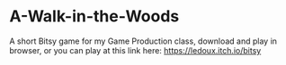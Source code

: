 # A-Walk-in-the-Woods

A short Bitsy game for my Game Production class, download and play in browser, or you can play at this link here: https://ledoux.itch.io/bitsy
